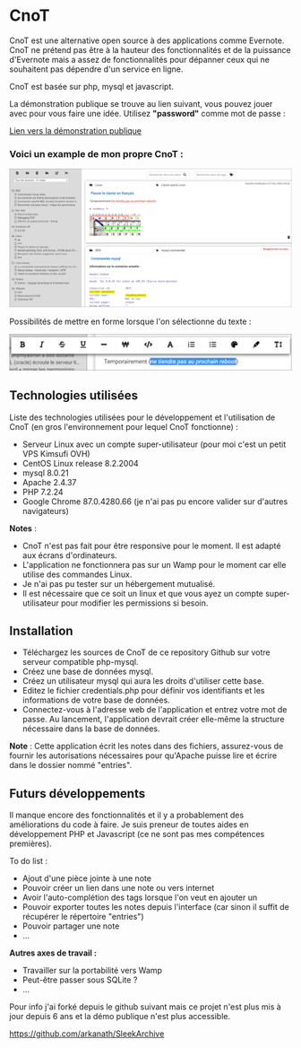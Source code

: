 # CnoT

CnoT est une alternative open source à des applications comme Evernote. CnoT ne prétend pas être à la hauteur des fonctionnalités et de la puissance d'Evernote mais a assez de fonctionnalités pour dépanner ceux qui ne souhaitent pas dépendre d'un service en ligne.

CnoT est basée sur php, mysql et javascript.

La démonstration publique se trouve au lien suivant, vous pouvez jouer avec pour vous faire une idée. Utilisez <b>"password"</b> comme mot de passe :

[Lien vers la démonstration publique](https://cnot.fr)

### Voici un example de mon propre CnoT :

![](image.png)

Possibilités de mettre en forme lorsque l'on sélectionne du texte :

![](image2.png)

## Technologies utilisées

Liste des technologies utilisées pour le développement et l'utilisation de CnoT (en gros l'environnement pour lequel CnoT fonctionne) :

* Serveur Linux avec un compte super-utilisateur (pour moi c'est un petit VPS Kimsufi OVH) 
* CentOS Linux release 8.2.2004
* mysql 8.0.21
* Apache 2.4.37
* PHP 7.2.24
* Google Chrome 87.0.4280.66 (je n'ai pas pu encore valider sur d'autres navigateurs) 

<b>Notes</b> : 

* CnoT n'est pas fait pour être responsive pour le moment. Il est adapté aux écrans d'ordinateurs.
* L'application ne fonctionnera pas sur un Wamp pour le moment car elle utilise des commandes Linux. 
* Je n'ai pas pu tester sur un hébergement mutualisé. 
* Il est nécessaire que ce soit un linux et que vous ayez un compte super-utilisateur pour modifier les permissions si besoin. 

## Installation

* Téléchargez les sources de CnoT de ce repository Github sur votre serveur compatible php-mysql. 
* Créez une base de données mysql.
* Créez un utilisateur mysql qui aura les droits d'utiliser cette base.
* Editez le fichier credentials.php pour définir vos identifiants et les informations de votre base de données.
* Connectez-vous à l'adresse web de l'application et entrez votre mot de passe. Au lancement, l'application devrait créer elle-même la structure nécessaire dans la base de données.

<b>Note</b> : Cette application écrit les notes dans des fichiers, assurez-vous de fournir les autorisations nécessaires pour qu'Apache puisse lire et écrire dans le dossier nommé "entries". 

## Futurs développements

Il manque encore des fonctionnalités et il y a probablement des améliorations du code à faire. Je suis preneur de toutes aides en développement PHP et Javascript (ce ne sont pas mes compétences premières). 

To do list :

* Ajout d'une pièce jointe à une note
* Pouvoir créer un lien dans une note ou vers internet
* Avoir l'auto-complétion des tags lorsque l'on veut en ajouter un
* Pouvoir exporter toutes les notes depuis l'interface (car sinon il suffit de récupérer le répertoire "entries")
* Pouvoir partager une note
* ...

<b>Autres axes de travail :</b>

* Travailler sur la portabilité vers Wamp
* Peut-être passer sous SQLite ?
* ...

Pour info j'ai forké depuis le github suivant mais ce projet n'est plus mis à jour depuis 6 ans et la démo publique n'est plus accessible.

https://github.com/arkanath/SleekArchive 
